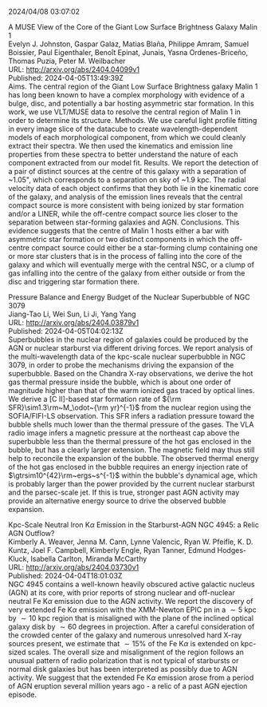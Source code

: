 2024/04/08 03:07:02  

A MUSE View of the Core of the Giant Low Surface Brightness Galaxy Malin
  1  
Evelyn J. Johnston, Gaspar Galaz, Matias Blaña, Philippe Amram, Samuel Boissier, Paul Eigenthaler, Benoît Epinat,  Junais, Yasna Ordenes-Briceño, Thomas Puzia, Peter M. Weilbacher  
URL: http://arxiv.org/abs/2404.04099v1  
Published: 2024-04-05T13:49:39Z  
  Aims. The central region of the Giant Low Surface Brightness galaxy Malin 1 has long been known to have a complex morphology with evidence of a bulge, disc, and potentially a bar hosting asymmetric star formation. In this work, we use VLT/MUSE data to resolve the central region of Malin 1 in order to determine its structure. Methods. We use careful light profile fitting in every image slice of the datacube to create wavelength-dependent models of each morphological component, from which we could cleanly extract their spectra. We then used the kinematics and emission line properties from these spectra to better understand the nature of each component extracted from our model fit. Results. We report the detection of a pair of distinct sources at the centre of this galaxy with a separation of ~1.05", which corresponds to a separation on sky of ~1.9 kpc. The radial velocity data of each object confirms that they both lie in the kinematic core of the galaxy, and analysis of the emission lines reveals that the central compact source is more consistent with being ionized by star formation and/or a LINER, while the off-centre compact source lies closer to the separation between star-forming galaxies and AGN. Conclusions. This evidence suggests that the centre of Malin 1 hosts either a bar with asymmetric star formation or two distinct components in which the off-centre compact source could either be a star-forming clump containing one or more star clusters that is in the process of falling into the core of the galaxy and which will eventually merge with the central NSC, or a clump of gas infalling into the centre of the galaxy from either outside or from the disc and triggering star formation there.   

Pressure Balance and Energy Budget of the Nuclear Superbubble of NGC
  3079  
Jiang-Tao Li, Wei Sun, Li Ji, Yang Yang  
URL: http://arxiv.org/abs/2404.03879v1  
Published: 2024-04-05T04:02:13Z  
  Superbubbles in the nuclear region of galaxies could be produced by the AGN or nuclear starburst via different driving forces. We report analysis of the multi-wavelength data of the kpc-scale nuclear superbubble in NGC 3079, in order to probe the mechanisms driving the expansion of the superbubble. Based on the Chandra X-ray observations, we derive the hot gas thermal pressure inside the bubble, which is about one order of magnitude higher than that of the warm ionized gas traced by optical lines. We derive a [C II]-based star formation rate of ${\rm SFR}\sim1.3\rm~M_\odot~{\rm yr}^{-1}$ from the nuclear region using the SOFIA/FIFI-LS observation. This SFR infers a radiation pressure toward the bubble shells much lower than the thermal pressure of the gases. The VLA radio image infers a magnetic pressure at the northeast cap above the superbubble less than the thermal pressure of the hot gas enclosed in the bubble, but has a clearly larger extension. The magnetic field may thus still help to reconcile the expansion of the bubble. The observed thermal energy of the hot gas enclosed in the bubble requires an energy injection rate of $\gtrsim10^{42}\rm~ergs~s^{-1}$ within the bubble's dynamical age, which is probably larger than the power provided by the current nuclear starburst and the parsec-scale jet. If this is true, stronger past AGN activity may provide an alternative energy source to drive the observed bubble expansion.   

Kpc-Scale Neutral Iron K$α$ Emission in the Starburst-AGN NGC 4945:
  a Relic AGN Outflow?  
Kimberly A. Weaver, Jenna M. Cann, Lynne Valencic, Ryan W. Pfeifle, K. D. Kuntz, Joel F. Campbell, Kimberly Engle, Ryan Tanner, Edmund Hodges-Kluck, Isabella Carlton, Miranda McCarthy  
URL: http://arxiv.org/abs/2404.03730v1  
Published: 2024-04-04T18:01:03Z  
  NGC 4945 contains a well-known heavily obscured active galactic nucleus (AGN) at its core, with prior reports of strong nuclear and off-nuclear neutral Fe K$\alpha$ emission due to the AGN activity. We report the discovery of very extended Fe K$\alpha$ emission with the XMM-Newton EPIC pn in a $\sim5$ kpc by $\sim10$ kpc region that is misaligned with the plane of the inclined optical galaxy disk by $\sim60$ degrees in projection. After a careful consideration of the crowded center of the galaxy and numerous unresolved hard X-ray sources present, we estimate that $\sim15$% of the Fe K$\alpha$ is extended on kpc-sized scales. The overall size and misalignment of the region follows an unusual pattern of radio polarization that is not typical of starbursts or normal disk galaxies but has been interpreted as possibly due to AGN activity. We suggest that the extended Fe K$\alpha$ emission arose from a period of AGN eruption several million years ago - a relic of a past AGN ejection episode.   

